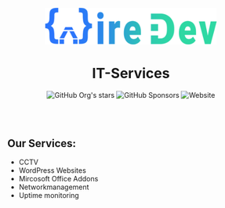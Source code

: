 <div align="center">
 
<a href="https://www.wiredev.de"><img src="wiredev_full-width.png" alt="WireDev" width="350" /></a>
<h1>IT-Services</h1>
 
![GitHub Org's stars](https://img.shields.io/github/stars/WireDev-IT?style=flat-square) ![GitHub Sponsors](https://img.shields.io/github/sponsors/WireDev-IT?style=flat-square) ![Website](https://img.shields.io/website?url=https%3A%2F%2Fwww.wiredev.de)
 
</div>
<br>
<br>

## Our Services:

- CCTV
- WordPress Websites
- Mircosoft Office Addons
- Networkmanagement
- Uptime monitoring
